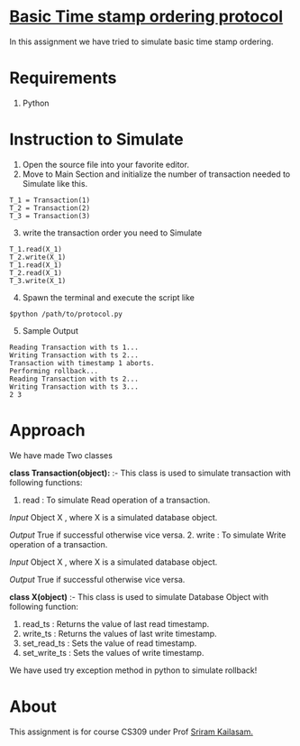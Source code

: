 # [Basic Time stamp ordering protocol](https://github.com/abhijeet2096/Assignments/tree/master/CS309/assignment4)
In this assignment we have tried to simulate basic time stamp ordering.

# Requirements
1. Python

# Instruction to Simulate

1. Open the source file into your favorite editor.
2. Move to Main Section and initialize the number of transaction needed to Simulate like this.

```
T_1 = Transaction(1)
T_2 = Transaction(2)
T_3 = Transaction(3)
```

3. write the transaction order you need to Simulate

```
T_1.read(X_1)
T_2.write(X_1)
T_1.read(X_1)
T_2.read(X_1)
T_3.write(X_1)
```
4. Spawn the terminal and execute the script like

```
$python /path/to/protocol.py
```

5. Sample Output

```
Reading Transaction with ts 1...
Writing Transaction with ts 2...
Transaction with timestamp 1 aborts.
Performing rollback...
Reading Transaction with ts 2...
Writing Transaction with ts 3...
2 3
```
# Approach
We have made Two classes

**class Transaction(object):** :- This class is used to simulate transaction with following functions:

1. read : To simulate Read operation of a transaction.

  *Input* Object X , where X is a simulated database object.

  *Output* True if successful otherwise vice versa.
2. write : To simulate Write operation of a transaction.

  *Input* Object X , where X is a simulated database object.

  *Output* True if successful otherwise vice versa.

**class X(object)** :- This class is used to simulate Database Object with following function:

1. read_ts :  Returns the value of last read timestamp.
2. write_ts : Returns the values of last write timestamp.
3. set_read_ts : Sets the value of read timestamp.
4. set_write_ts : Sets the values of write timestamp.

We have used try exception method in python to simulate rollback!

# About
This assignment is for course CS309 under Prof [Sriram Kailasam.](http://faculty.iitmandi.ac.in/~sriramk/)
